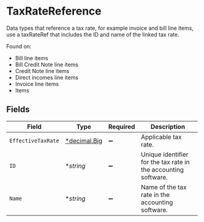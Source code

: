 # TaxRateReference

Data types that reference a tax rate, for example invoice and bill line items, use a taxRateRef that includes the ID and name of the linked tax rate.

Found on:

- Bill line items
- Bill Credit Note line items
- Credit Note line items
- Direct incomes line items
- Invoice line items
- Items


## Fields

| Field                                                                   | Type                                                                    | Required                                                                | Description                                                             |
| ----------------------------------------------------------------------- | ----------------------------------------------------------------------- | ----------------------------------------------------------------------- | ----------------------------------------------------------------------- |
| `EffectiveTaxRate`                                                      | [*decimal.Big](https://pkg.go.dev/github.com/ericlagergren/decimal#Big) | :heavy_minus_sign:                                                      | Applicable tax rate.                                                    |
| `ID`                                                                    | **string*                                                               | :heavy_minus_sign:                                                      | Unique identifier for the tax rate in the accounting software.          |
| `Name`                                                                  | **string*                                                               | :heavy_minus_sign:                                                      | Name of the tax rate in the accounting software.                        |